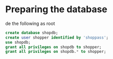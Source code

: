 # Preparing the database

de the following as root

```sql
create database shopdb;
create user shopper identified by 'shoppass';
use shopdb;
grant all privileges on shopdb to shopper;
grant all privileges on shopdb.* to shopper;
```